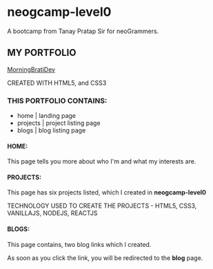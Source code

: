 # neogcamp-level0
A bootcamp from Tanay Pratap Sir for neoGrammers.

## MY PORTFOLIO
[MorningBratiDev](https://morningbratidev.netlify.app/)

CREATED WITH HTML5, and CSS3


### THIS PORTFOLIO CONTAINS: 

- home | landing page
- projects | project listing page
- blogs | blog listing page

#### HOME:
This page tells you more about who I'm and what my interests are.

#### PROJECTS:
This page has six projects listed, which I created in **neogcamp-level0**

TECHNOLOGY USED TO CREATE THE PROJECTS - HTML5, CSS3, VANILLAJS, NODEJS, REACTJS

#### BLOGS:
This page contains, two blog links which I created.

As soon as you click the link, you will be redirected to the **blog** page.
